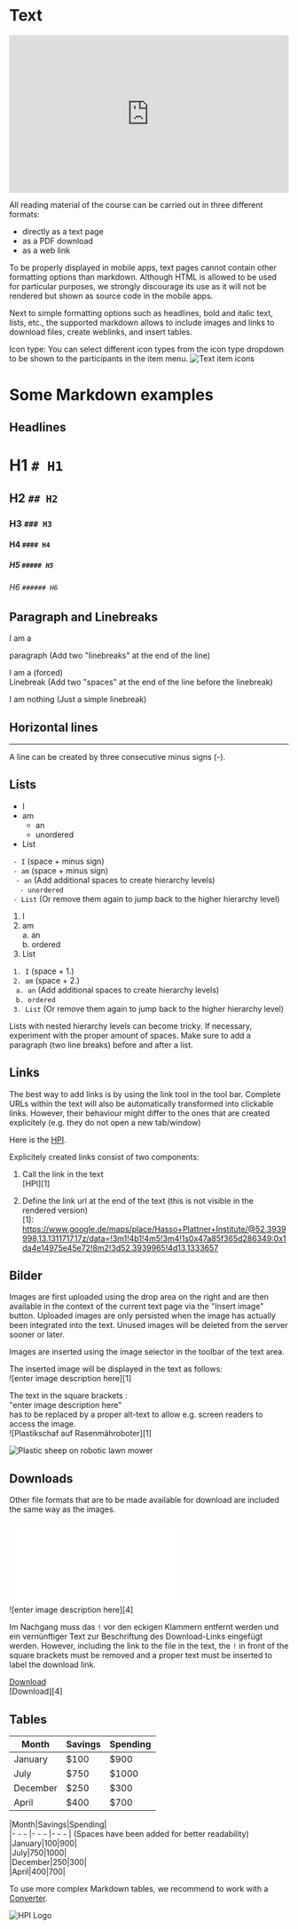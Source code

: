 # Text

<div style="padding:56.25% 0 0 0;position:relative;"><iframe src="https://player.vimeo.com/video/787824320?h=1f73c65841&amp;badge=0&amp;autopause=0&amp;player_id=0&amp;app_id=58479" frameborder="0" allow="autoplay; fullscreen; picture-in-picture" allowfullscreen style="position:absolute;top:0;left:0;width:100%;height:100%;" title="openHPI-guidelines-14-text"></iframe></div><script src="https://player.vimeo.com/api/player.js"></script>


All reading material of the course can be carried out in three different formats: 

 - directly as a text page
 - as a PDF download
 - as a web link

To be properly displayed in mobile apps, text pages cannot contain other formatting options than markdown.
Although HTML is allowed to be used for particular purposes, we strongly discourage its use as it will not be rendered but shown as source code in the mobile apps.
  
Next to simple formatting options such as headlines, bold and italic text, lists, etc., the supported markdown allows to include images and links to download files, create weblinks, and insert tables. 

Icon type:
You can select different icon types from the icon type dropdown to be shown to the participants in the item menu.
![Text item icons](../../../img/courseadministration/items/text_item_icons.png)

# Some Markdown examples

## Headlines

# H1  `# H1`

## H2 `## H2`

### H3 `### H3`

#### H4 `#### H4`

##### H5 `##### H5`

###### H6 `###### H6`

## Paragraph and Linebreaks

I am a 

paragraph (Add two "linebreaks" at the end of the line)

I am a (forced)  
Linebreak (Add two "spaces" at the end of the line before the linebreak)

I am 
nothing (Just a simple linebreak)

## Horizontal lines

---
A line can be created by three consecutive minus signs (-).

## Lists

 - I 
 - am 
    - an 
    - unordered
 - List 

` - I` (space + minus sign)  
` - am` (space + minus sign)  
&nbsp;&nbsp;&nbsp;`- an`  (Add additional spaces to create hierarchy levels)  
&nbsp;&nbsp;&nbsp;` - unordered`   
` - List` (Or remove them again to jump back to the higher hierarchy level) 

 

 1. I 
 2. am  
    a. an  
    b. ordered 
 3. List 

` 1. I` (space + 1.)  
` 2. am` (space + 2.)  
&nbsp;&nbsp;&nbsp;`a. an`  (Add additional spaces to create hierarchy levels)  
&nbsp;&nbsp;&nbsp;`b. ordered`   
` 3. List` (Or remove them again to jump back to the higher hierarchy level) 

Lists with nested hierarchy levels can become tricky. If necessary, experiment with the proper amount of spaces. Make sure to add a paragraph (two line breaks) before and after a list.

## Links

The best way to add links is by using the link tool in the tool bar.
Complete URLs within the text will also be automatically transformed into clickable links. However, their behaviour might differ to the ones that are created explicitely (e.g. they do not open a new tab/window)

Here is the [HPI][1].

Explicitely created links consist of two components:  

 1. Call the link in the text  
\[HPI\]\[1\]

 2. Define the link url at the end of the text (this is not visible in the rendered version)  
  \[1\]\: https://www.google.de/maps/place/Hasso+Plattner+Institute/@52.3939998,13.1311717,17z/data=!3m1!4b1!4m5!3m4!1s0x47a85f365d286349:0x1da4e14975e45e72!8m2!3d52.3939965!4d13.1333657


## Bilder

Images are first uploaded using the drop area on the right and are then available in the context of the current text page via the "Insert image" button. Uploaded images are only persisted when the image has actually been integrated into the text. Unused images will be deleted from the server sooner or later.

Images are inserted using the image selector in the toolbar of the text area.

The inserted image will be displayed in the text as follows:    
\!\[enter image description here]\[1]

The text in the square brackets :   
"enter image description here"  
has to be replaced by a proper alt-text to allow e.g. screen readers to access the image.  
\!\[Plastikschaf auf Rasenmähroboter]\[1]

![Plastic sheep on robotic lawn mower](../../../img/courseadministration/items/dolly.png)

## Downloads

Other file formats that are to be made available for download are included the same way as the images.

![enter image description here][4]   
\!\[enter image description here\]\[4]

Im Nachgang muss das `!` vor den eckigen Klammern entfernt werden und ein vernünftiger Text zur Beschriftung des Download-Links eingefügt werden.
However, including the link to the file in the text, the `!` in front of the square brackets must be removed and a proper text must be inserted to label the download link.

[Download][4]  
\[Download]\[4]


## Tables

|Month|Savings|Spending|
|--- |--- |--- |
|January|$100|$900|
|July|$750|$1000|
|December|$250|$300|
|April|$400|$700|

\|Month|Savings|Spending|  
|- - - |- - - |- - - |  (Spaces have been added for better readability)   
|January|$100|$900|  
|July|$750|$1000|  
|December|$250|$300|  
|April|$400|$700|  

To use more complex Markdown tables, we recommend  to work with a [Converter][5].


  [1]: https://www.google.de/maps/place/Hasso+Plattner+Institute/@52.3939998,13.1311717,17z/data=!3m1!4b1!4m5!3m4!1s0x47a85f365d286349:0x1da4e14975e45e72!8m2!3d52.3939965!4d13.1333657
  [3]: ../../../img/courseadministration/items/dolly.png
  [4]: ../../../img/courseadministration/items/1_UploadTest-Ludwigshafen.pdf
  [5]: https://jmalarcon.github.io/markdowntables/

![HPI Logo](../../../img/HPI_Logo.png)
